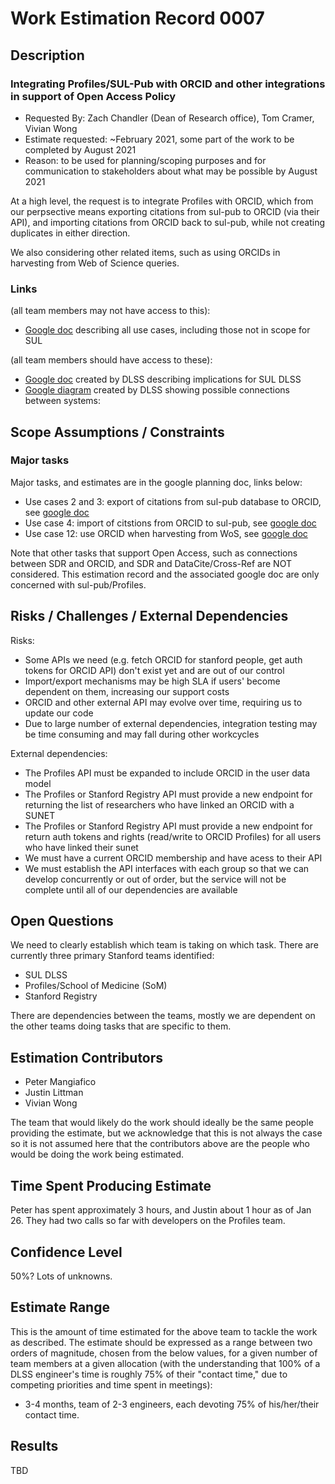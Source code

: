 # Work Estimation Record 0007

## Description

### Integrating Profiles/SUL-Pub with ORCID and other integrations in support of Open Access Policy

* Requested By: Zach Chandler (Dean of Research office), Tom Cramer, Vivian Wong
* Estimate requested: ~February 2021, some part of the work to be completed by August 2021
* Reason: to be used for planning/scoping purposes and for communication to stakeholders about what may be possible by August 2021

At a high level, the request is to integrate Profiles with ORCID, which from our perpsective means
exporting citations from sul-pub to ORCID (via their API), and importing citations from ORCID back to sul-pub,
while not creating duplicates in either direction.

We also considering other related items, such as using ORCIDs in harvesting from Web of Science queries.

### Links

(all team members may not have access to this):

* [Google doc](https://docs.google.com/document/d/1Di6W7TSZQ3YDxL6_1Rd6-hopJDT83HlGcDHu4UOGqJY) describing all use cases, including those not in scope for SUL

(all team members should have access to these):

* [Google doc](https://docs.google.com/document/d/1BYezfFlkoAaKzdiTMUBdHE6zTmdKnzVFqslblW0uuO8) created by DLSS describing implications for SUL DLSS
* [Google diagram](https://docs.google.com/presentation/d/163ONdgfQERgwmoEaO4ZqJWrHhVdVxaWwJiTq1aDkrgo) created by DLSS showing possible connections between systems:

## Scope Assumptions / Constraints

### Major tasks

Major tasks, and estimates are in the google planning doc, links below:

* Use cases 2 and 3: export of citations from sul-pub database to ORCID, see [google doc](https://docs.google.com/document/d/1BYezfFlkoAaKzdiTMUBdHE6zTmdKnzVFqslblW0uuO8/edit#heading=h.2mj8fmexfmog)
* Use case 4: import of citstions from ORCID to sul-pub, see [google doc](https://docs.google.com/document/d/1BYezfFlkoAaKzdiTMUBdHE6zTmdKnzVFqslblW0uuO8/edit#heading=h.heuuhjcvv63h)
* Use case 12: use ORCID when harvesting from WoS, see [google doc](https://docs.google.com/document/d/1BYezfFlkoAaKzdiTMUBdHE6zTmdKnzVFqslblW0uuO8/edit#heading=h.et16jryr1lkq)

Note that other tasks that support Open Access, such as connections between SDR and ORCID, and SDR and DataCite/Cross-Ref are NOT considered.
This estimation record and the associated google doc are only concerned with sul-pub/Profiles.

## Risks / Challenges / External Dependencies

Risks:

* Some APIs we need (e.g. fetch ORCID for stanford people, get auth tokens for ORCID API) don't exist yet and are out of our control
* Import/export mechanisms may be high SLA if users' become dependent on them, increasing our support costs
* ORCID and other external API may evolve over time, requiring us to update our code
* Due to large number of external dependencies, integration testing may be time consuming and may fall during other workcycles

External dependencies:

* The Profiles API must be expanded to include ORCID in the user data model
* The Profiles or Stanford Registry API must provide a new endpoint for returning the list of researchers who have linked an ORCID with a SUNET
* The Profiles or Stanford Registry API must provide a new endpoint for return auth tokens and rights (read/write to ORCID Profiles) for all users who have linked their sunet
* We must have a current ORCID membership and have acess to their API
* We must establish the API interfaces with each group so that we can develop concurrently or out of order, but the service will not be complete until all of our dependencies are available

## Open Questions

We need to clearly establish which team is taking on which task.  There are currently three primary Stanford teams identified:

* SUL DLSS
* Profiles/School of Medicine (SoM)
* Stanford Registry

There are dependencies between the teams, mostly we are dependent on the other teams doing tasks that are specific to them.

## Estimation Contributors

* Peter Mangiafico
* Justin Littman
* Vivian Wong

The team that would likely do the work should ideally be the same people providing the estimate, but we acknowledge that this is not always the case so it is not assumed here that the contributors above are the people who would be doing the work being estimated.

## Time Spent Producing Estimate

Peter has spent approximately 3 hours, and Justin about 1 hour as of Jan 26.  They had two calls so far with developers on the Profiles team.

## Confidence Level

50%?  Lots of unknowns.

## Estimate Range

This is the amount of time estimated for the above team to tackle the work as described. The estimate should be expressed as a range between two orders of magnitude, chosen from the below values, for a given number of team members at a given allocation (with the understanding that 100% of a DLSS engineer's time is roughly 75% of their "contact time," due to competing priorities and time spent in meetings):

* 3-4 months, team of 2-3 engineers, each devoting 75% of his/her/their contact time.

## Results

TBD
